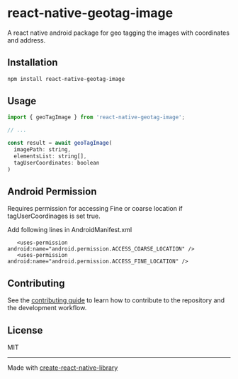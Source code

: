 # react-native-geotag-image

A react native android package for geo tagging the images with coordinates and address.

## Installation

```sh
npm install react-native-geotag-image
```

## Usage


```js
import { geoTagImage } from 'react-native-geotag-image';

// ...

const result = await geoTagImage(
  imagePath: string,
  elementsList: string[],
  tagUserCoordinates: boolean
)
```

## Android Permission
Requires permission for accessing Fine or coarse location if tagUserCoordinages is set true.

Add following lines in AndroidManifest.xml
```
   <uses-permission android:name="android.permission.ACCESS_COARSE_LOCATION" />
   <uses-permission android:name="android.permission.ACCESS_FINE_LOCATION" />

```


## Contributing

See the [contributing guide](CONTRIBUTING.md) to learn how to contribute to the repository and the development workflow.

## License

MIT

---

Made with [create-react-native-library](https://github.com/callstack/react-native-builder-bob)
